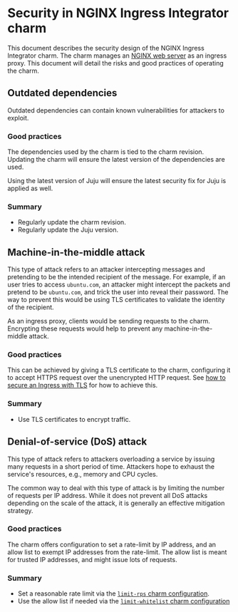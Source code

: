 # Security in NGINX Ingress Integrator charm

This document describes the security design of the NGINX Ingress Integrator charm.
The charm manages an [NGINX web server](https://nginx.org/) as an ingress proxy.
This document will detail the risks and good practices of operating the charm.

## Outdated dependencies

Outdated dependencies can contain known vulnerabilities for attackers to exploit.

### Good practices

The dependencies used by the charm is tied to the charm revision.
Updating the charm will ensure the latest version of the dependencies are used.

Using the latest version of Juju will ensure the latest security fix for Juju is applied as well.

### Summary

- Regularly update the charm revision.
- Regularly update the Juju version.

## Machine-in-the-middle attack

This type of attack refers to an attacker intercepting messages and pretending to be the intended recipient of the message.
For example, if an user tries to access `ubuntu.com`, an attacker might intercept the packets and pretend to be `ubuntu.com`, and trick the user into reveal their password.
The way to prevent this would be using TLS certificates to validate the identity of the recipient.

As an ingress proxy, clients would be sending requests to the charm.
Encrypting these requests would help to prevent any machine-in-the-middle attack.

### Good practices

This can be achieved by giving a TLS certificate to the charm, configuring it to accept HTTPS request over the unencrypted HTTP request.
See [how to secure an Ingress with TLS](https://charmhub.io/nginx-ingress-integrator/docs/secure-an-ingress-with-tls) for how to achieve this.

### Summary

- Use TLS certificates to encrypt traffic.

## Denial-of-service (DoS) attack

This type of attack refers to attackers overloading a service by issuing many requests in a short period of time.
Attackers hope to exhaust the service's resources, e.g., memory and CPU cycles.

The common way to deal with this type of attack is by limiting the number of requests per IP address.
While it does not prevent all DoS attacks depending on the scale of the attack, it is generally an effective mitigation strategy.

### Good practices

The charm offers configuration to set a rate-limit by IP address, and an allow list to exempt IP addresses from the rate-limit.
The allow list is meant for trusted IP addresses, and might issue lots of requests.

### Summary

- Set a reasonable rate limit via the [`limit-rps` charm configuration](https://charmhub.io/nginx-ingress-integrator/configurations#limit-rps).
- Use the allow list if needed via the [`limit-whitelist` charm configuration](https://charmhub.io/nginx-ingress-integrator/configurations#limit-whitelist)
